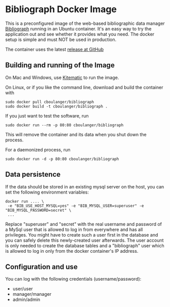 Bibliograph Docker Image
========================

This is a preconfigured image of the web-based bibliographic data manager [Bibliograph](http://www.bibliograph.org) 
running in an Ubuntu container. It's an easy way to try the application out and see whether it 
provides what you need. The docker setup is simple and must NOT be used in production. 

The container uses the latest [release at GitHub](https://github.com/cboulanger/bibliograph/releases)

Building and running of the Image
---------------------------------

On Mac and Windows, use [Kitematic](https://kitematic.com/) to run the image.

On Linux, or if you like the command line, download and build the container with

```
sudo docker pull cboulanger/bibliograph
sudo docker build -t cboulanger/bibliograph .
```

If you just want to test the software, run

```
sudo docker run --rm -p 80:80 cboulanger/bibliograph
```

This will remove the container and its data when you shut down the process.

For a daemonized process, run

```
sudo docker run -d -p 80:80 cboulanger/bibliograph
```

Data persistence
----------------

If the data should be stored in an existing mysql server on the host, you can set the following environment variables:

```
docker run .... \
 -e "BIB_USE_HOST_MYSQL=yes" -e "BIB_MYSQL_USER=superuser" -e "BIB_MYSQL_PASSWORD=secret" \
 ...
```
Replace "superuser" and "secret" with the real username and password of a MySql user that
is allowed to log in from everywhere and has all privileges. You might have to create such a
user first in the database and you can safely delete this newly-created user afterwards. The
user account is only needed to create the database tables and a "bibliograph" user which
is allowed to log in only from the docker container's IP address.

Configuration and use
---------------------
You can log with the following credentials (username/password):

- user/user
- manager/manager
- admin/admin
